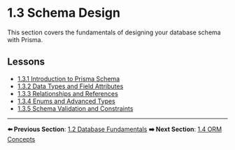 # 1.3 Schema Design

This section covers the fundamentals of designing your database schema with Prisma.

## Lessons

*   [1.3.1 Introduction to Prisma Schema](./1.3.1-introduction-to-prisma-schema.md)
*   [1.3.2 Data Types and Field Attributes](./1.3.2-data-types-and-field-attributes.md)
*   [1.3.3 Relationships and References](./1.3.3-relationships-and-references.md)
*   [1.3.4 Enums and Advanced Types](./1.3.4-enums-and-advanced-types.md)
*   [1.3.5 Schema Validation and Constraints](./1.3.5-schema-validation-and-constraints.md)

---

**⬅️ Previous Section**: [1.2 Database Fundamentals](../1.2-database-fundamentals/README.md)
**➡️ Next Section**: [1.4 ORM Concepts](../1.4-orm-concepts/README.md)